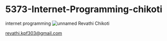 # 5373-Internet-Programming-chikoti
internet programming
![unnamed](https://cloud.githubusercontent.com/assets/25236087/22168833/3b3b12c0-df35-11e6-9dee-f9110d988dc9.jpg)
Revathi Chikoti


revathi.kpf303@gmail.com

